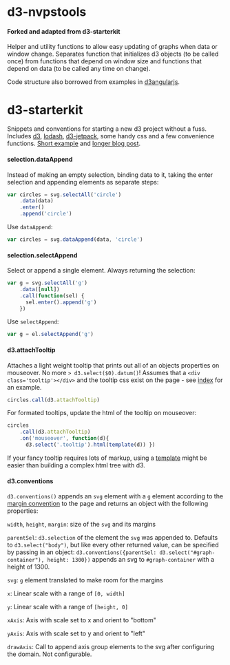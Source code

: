 # d3-nvpstools
#### Forked and adapted from d3-starterkit
Helper and utility functions to allow easy updating of graphs when data or window change. Separates function that initializes d3 objects (to be called once) from functions that depend on window size and functions that depend on data (to be called any time on change).

Code structure also borrowed from examples in [d3angularjs](http://bl.ocks.org/vicapow/9716306).

# d3-starterkit
Snippets and conventions for starting a new d3 project without a fuss. Includes [d3](http://d3js.org/), [lodash](http://underscorejs.org/), [d3-jetpack](https://github.com/gka/d3-jetpack), some handy css and a few convenience functions. [Short example](http://bl.ocks.org/1wheel/3dfee2b74943398f0550) and [longer blog post](http://roadtolarissa.com/data-exploration/).

#### selection.dataAppend

Instead of making an empty selection, binding data to it, taking the enter selection and appending elements as separate steps:

```js
var circles = svg.selectAll('circle')
    .data(data)
    .enter()
    .append('circle')
```

Use `dataAppend`:

```js
var circles = svg.dataAppend(data, 'circle')
```

#### selection.selectAppend

Select or append a single element. Always returning the selection:

```js
var g = svg.selectAll('g')
    .data([null])
    .call(function(sel) {
      sel.enter().append('g')
    })

```

Use `selectAppend`:

```js
var g = el.selectAppend('g')
```

#### d3.attachTooltip

Attaches a light weight tooltip that prints out all of an objects properties on mouseover. No more `> d3.select($0).datum()`! Assumes that a `<div class='tooltip'></div>` and the tooltip css exist on the page - see [index](https://github.com/1wheel/d3-starterkit/blob/master/index.html) for an example.

```js
circles.call(d3.attachTooltip)
```

For formated tooltips, update the html of the tooltip on mouseover:

```js
circles
    .call(d3.attachTooltip)
    .on('mouseover', function(d){
      d3.select('.tooltip').html(template(d)) })
```

If your fancy tooltip requires lots of markup, using a [template](http://underscorejs.org/#template) might be easier than building a complex html tree with d3.

#### d3.conventions
`d3.conventions()` appends an `svg` element with a `g` element according to the  [margin convention](http://bl.ocks.org/mbostock/3019563) to the page and returns an object with the following properties:

`width`, `height`, `margin`: size of the `svg` and its margins

`parentSel`: `d3.selection` of the element the `svg` was appended to. Defaults to `d3.select("body")`, but like every other returned value, can be specified by passing in an object: `d3.conventions({parentSel: d3.select("#graph-container"), height: 1300})` appends an svg to `#graph-container` with a height of 1300.

`svg`: `g` element translated to make room for the margins

`x`: Linear scale with a range of `[0, width]`

`y`: Linear scale with a range of `[height, 0]`

`xAxis`: Axis with scale set to x and orient to "bottom"

`yAxis`: Axis with scale set to y and orient to "left"

`drawAxis`: Call to append axis group elements to the svg after configuring the domain. Not configurable.

